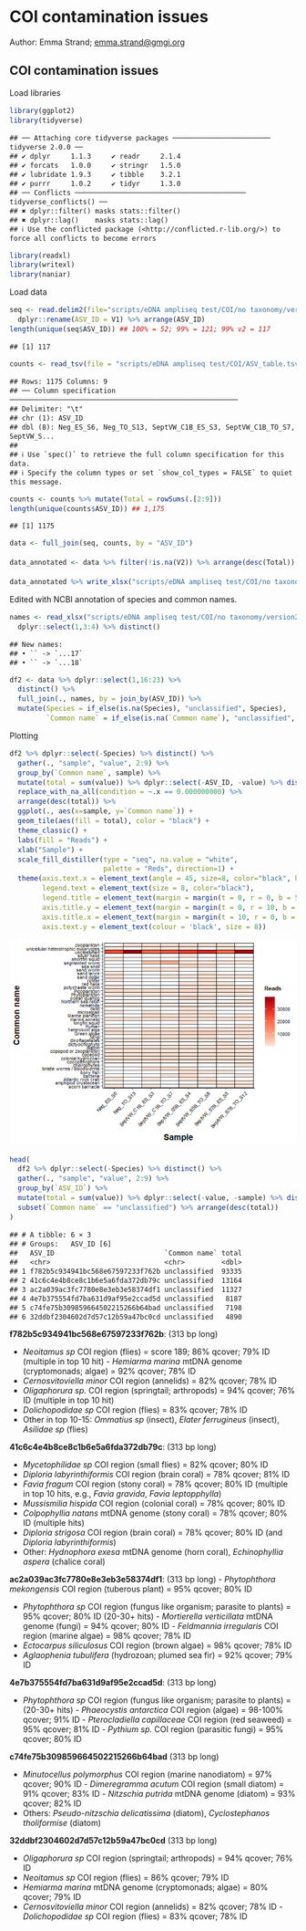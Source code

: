 COI contamination issues
================
Author: Emma Strand; <emma.strand@gmgi.org>

## COI contamination issues

Load libraries

``` r
library(ggplot2)
library(tidyverse)
```

    ## ── Attaching core tidyverse packages ──────────────────────── tidyverse 2.0.0 ──
    ## ✔ dplyr     1.1.3     ✔ readr     2.1.4
    ## ✔ forcats   1.0.0     ✔ stringr   1.5.0
    ## ✔ lubridate 1.9.3     ✔ tibble    3.2.1
    ## ✔ purrr     1.0.2     ✔ tidyr     1.3.0
    ## ── Conflicts ────────────────────────────────────────── tidyverse_conflicts() ──
    ## ✖ dplyr::filter() masks stats::filter()
    ## ✖ dplyr::lag()    masks stats::lag()
    ## ℹ Use the conflicted package (<http://conflicted.r-lib.org/>) to force all conflicts to become errors

``` r
library(readxl)
library(writexl)
library(naniar)
```

Load data

``` r
seq <- read.delim2(file="scripts/eDNA ampliseq test/COI/no taxonomy/version2_trunc_ASVlen/BLASTResults_COIcontamination99_v2.txt", header=F) %>%
  dplyr::rename(ASV_ID = V1) %>% arrange(ASV_ID)
length(unique(seq$ASV_ID)) ## 100% = 52; 99% = 121; 99% v2 = 117
```

    ## [1] 117

``` r
counts <- read_tsv(file = "scripts/eDNA ampliseq test/COI/ASV_table.tsv")  
```

    ## Rows: 1175 Columns: 9
    ## ── Column specification ────────────────────────────────────────────────────────
    ## Delimiter: "\t"
    ## chr (1): ASV_ID
    ## dbl (8): Neg_ES_S6, Neg_TO_S13, SeptVW_C1B_ES_S3, SeptVW_C1B_TO_S7, SeptVW_S...
    ## 
    ## ℹ Use `spec()` to retrieve the full column specification for this data.
    ## ℹ Specify the column types or set `show_col_types = FALSE` to quiet this message.

``` r
counts <- counts %>% mutate(Total = rowSums(.[2:9]))
length(unique(counts$ASV_ID)) ## 1,175
```

    ## [1] 1175

``` r
data <- full_join(seq, counts, by = "ASV_ID")

data_annotated <- data %>% filter(!is.na(V2)) %>% arrange(desc(Total)) 

data_annotated %>% write_xlsx("scripts/eDNA ampliseq test/COI/no taxonomy/version2_trunc_ASVlen/BLASToutput99_v2.xlsx")
```

Edited with NCBI annotation of species and common names.

``` r
names <- read_xlsx("scripts/eDNA ampliseq test/COI/no taxonomy/version2_trunc_ASVlen/BLASToutput99_v2_annotated.xlsx") %>%
  dplyr::select(1,3:4) %>% distinct()
```

    ## New names:
    ## • `` -> `...17`
    ## • `` -> `...18`

``` r
df2 <- data %>% dplyr::select(1,16:23) %>%
  distinct() %>%
  full_join(., names, by = join_by(ASV_ID)) %>%
  mutate(Species = if_else(is.na(Species), "unclassified", Species),
         `Common name` = if_else(is.na(`Common name`), "unclassified", `Common name`))
```

Plotting

``` r
df2 %>% dplyr::select(-Species) %>% distinct() %>%
  gather(., "sample", "value", 2:9) %>%
  group_by(`Common name`, sample) %>%
  mutate(total = sum(value)) %>% dplyr::select(-ASV_ID, -value) %>% distinct() %>%
  replace_with_na_all(condition = ~.x == 0.000000000) %>%
  arrange(desc(total)) %>%
  ggplot(., aes(x=sample, y=`Common name`)) +
  geom_tile(aes(fill = total), color = "black") +
  theme_classic() +
  labs(fill = "Reads") + 
  xlab("Sample") +
  scale_fill_distiller(type = "seq", na.value = "white", 
                       palette = "Reds", direction=1) + 
  theme(axis.text.x = element_text(angle = 45, size=8, color="black", hjust = 1),
        legend.text = element_text(size = 8, color="black"),
        legend.title = element_text(margin = margin(t = 0, r = 0, b = 5, l = 0), size=10, color="black", face="bold"),
        axis.title.y = element_text(margin = margin(t = 0, r = 10, b = 0, l = 0), size=14, face="bold"),
        axis.title.x = element_text(margin = margin(t = 10, r = 0, b = 0, l = 0), size=14, face="bold"),
        axis.text.y = element_text(colour = 'black', size = 8)) 
```

![](ASV_ID_files/figure-gfm/unnamed-chunk-4-1.png)<!-- -->

``` r
head(
  df2 %>% dplyr::select(-Species) %>% distinct() %>%
  gather(., "sample", "value", 2:9) %>%
  group_by(`ASV_ID`) %>%
  mutate(total = sum(value)) %>% dplyr::select(-value, -sample) %>% distinct() %>%
  subset(`Common name` == "unclassified") %>% arrange(desc(total))
)
```

    ## # A tibble: 6 × 3
    ## # Groups:   ASV_ID [6]
    ##   ASV_ID                           `Common name` total
    ##   <chr>                            <chr>         <dbl>
    ## 1 f782b5c934941bc568e67597233f762b unclassified  93335
    ## 2 41c6c4e4b8ce8c1b6e5a6fda372db79c unclassified  13164
    ## 3 ac2a039ac3fc7780e8e3eb3e58374df1 unclassified  11327
    ## 4 4e7b375554fd7ba631d9af95e2ccad5d unclassified   8187
    ## 5 c74fe75b309859664502215266b64bad unclassified   7198
    ## 6 32ddbf2304602d7d57c12b59a47bc0cd unclassified   4890

**f782b5c934941bc568e67597233f762b**: (313 bp long)  
- *Neoitamus sp* COI region (flies) = score 189; 86% qcover; 79% ID
(multiple in top 10 hit) - *Hemiarma marina* mtDNA genome (cryptomonads;
algae) = 92% qcover; 78% ID  
- *Cernosvitoviella minor* COI region (annelids) = 82% qcover; 78% ID  
- *Oligaphorura sp.* COI region (springtail; arthropods) = 94% qcover;
76% ID (multiple in top 10 hit)  
- *Dolichopodidae sp* COI region (flies) = 83% qcover; 78% ID  
- Other in top 10-15: *Ommatius sp* (insect), *Elater ferrugineus*
(insect), *Asilidae sp* (flies)

**41c6c4e4b8ce8c1b6e5a6fda372db79c**: (313 bp long)  
- *Mycetophilidae sp* COI region (small flies) = 82% qcover; 80% ID  
- *Diploria labyrinthiformis* COI region (brain coral) = 78% qcover; 81%
ID  
- *Favia fragum* COI region (stony coral) = 78% qcover; 80% ID (multiple
in top 10 hits, e.g., *Favia gravida*, *Favia leptopphylla*)  
- *Mussismilia hispida* COI region (colonial coral) = 78% qcover; 80%
ID  
- *Colpophyllia natans* mtDNA genome (stony coral) = 78% qcover; 80% ID
(multiple hits)  
- *Diploria strigosa* COI region (brain coral) = 78% qcover; 80% ID (and
*Diploria labyrinthiformis*)  
- Other: *Hydnophora exesa* mtDNA genome (horn coral), *Echinophyllia
aspera* (chalice coral)

**ac2a039ac3fc7780e8e3eb3e58374df1**: (313 bp long) - *Phytophthora
mekongensis* COI region (tuberous plant) = 95% qcover; 80% ID  
- *Phytophthora sp* COI region (fungus like organism; parasite to
plants) = 95% qcover; 80% ID (20-30+ hits) - *Mortierella verticillata*
mtDNA genome (fungi) = 94% qcover; 80% ID - *Feldmannia irregularis* COI
region (marine algae) = 98% qcover; 78% ID  
- *Ectocarpus siliculosus* COI region (brown algae) = 98% qcover; 78%
ID  
- *Aglaophenia tubulifera* (hydrozoan; plumed sea fir) = 92% qcover; 79%
ID

**4e7b375554fd7ba631d9af95e2ccad5d**: (313 bp long)  
- *Phytophthora sp* COI region (fungus like organism; parasite to
plants) = (20-30+ hits) - *Phaeocystis antarctica* COI region (algae) =
98-100% qcover; 91% ID - *Pterocladiella capillaceae* COI region (red
seaweed) = 95% qcover; 81% ID - *Pythium sp.* COI region (parasitic
fungi) = 95% qcover; 80% ID

**c74fe75b309859664502215266b64bad** (313 bp long)  
- *Minutocellus polymorphus* COI region (marine nanodiatom) = 97%
qcover; 90% ID - *Dimeregramma acutum* COI region (small diatom) = 91%
qcover; 83% ID - *Nitzschia putrida* mtDNA genome (diatom) = 93% qcover;
82% ID  
- Others: *Pseudo-nitzschia delicatissima* (diatom), *Cyclostephanos
tholiformise* (diatom)

**32ddbf2304602d7d57c12b59a47bc0cd** (313 bp long)  
- *Oligaphorura sp* COI region (springtail; arthropods) = 94% qcover;
76% ID  
- *Neoitamus sp* COI region (flies) = 86% qcover; 79% ID  
- *Hemiarma marina* mtDNA genome (cryptomonads; algae) = 80% qcover; 79%
ID  
- *Cernosvitoviella minor* COI region (annelids) = 82% qcover; 78% ID -
*Dolichopodidae sp* COI region (flies) = 83% qcover; 78% ID
